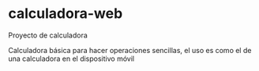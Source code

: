 # calculadora-web
Proyecto de calculadora

Calculadora básica para hacer operaciones sencillas, el uso es como el de una calculadora en el dispositivo móvil
